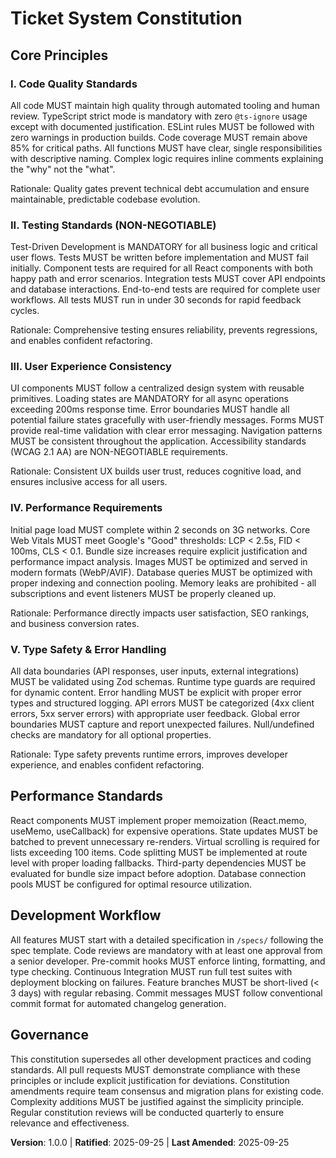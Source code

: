 <!--
Sync Impact Report:
Version: 1.0.0 (Initial constitution creation)
Added principles:
- I. Code Quality Standards (NEW)
- II. Testing Standards (NEW)
- III. User Experience Consistency (NEW)
- IV. Performance Requirements (NEW)
- V. Type Safety & Error Handling (NEW)
Added sections:
- Performance Standards (NEW)
- Development Workflow (NEW)
Templates status:
✅ plan-template.md - Constitution Check section will be populated with these principles
⚠ spec-template.md - Requires validation for alignment with quality standards
⚠ tasks-template.md - Should reflect principle-driven task categorization
⚠ agent-file-template.md - Should reference these standards for development guidance
-->

# Ticket System Constitution

## Core Principles

### I. Code Quality Standards
All code MUST maintain high quality through automated tooling and human review. TypeScript strict mode is mandatory with zero `@ts-ignore` usage except with documented justification. ESLint rules MUST be followed with zero warnings in production builds. Code coverage MUST remain above 85% for critical paths. All functions MUST have clear, single responsibilities with descriptive naming. Complex logic requires inline comments explaining the "why" not the "what".

Rationale: Quality gates prevent technical debt accumulation and ensure maintainable, predictable codebase evolution.

### II. Testing Standards (NON-NEGOTIABLE)
Test-Driven Development is MANDATORY for all business logic and critical user flows. Tests MUST be written before implementation and MUST fail initially. Component tests are required for all React components with both happy path and error scenarios. Integration tests MUST cover API endpoints and database interactions. End-to-end tests are required for complete user workflows. All tests MUST run in under 30 seconds for rapid feedback cycles.

Rationale: Comprehensive testing ensures reliability, prevents regressions, and enables confident refactoring.

### III. User Experience Consistency
UI components MUST follow a centralized design system with reusable primitives. Loading states are MANDATORY for all async operations exceeding 200ms response time. Error boundaries MUST handle all potential failure states gracefully with user-friendly messages. Forms MUST provide real-time validation with clear error messaging. Navigation patterns MUST be consistent throughout the application. Accessibility standards (WCAG 2.1 AA) are NON-NEGOTIABLE requirements.

Rationale: Consistent UX builds user trust, reduces cognitive load, and ensures inclusive access for all users.

### IV. Performance Requirements
Initial page load MUST complete within 2 seconds on 3G networks. Core Web Vitals MUST meet Google's "Good" thresholds: LCP < 2.5s, FID < 100ms, CLS < 0.1. Bundle size increases require explicit justification and performance impact analysis. Images MUST be optimized and served in modern formats (WebP/AVIF). Database queries MUST be optimized with proper indexing and connection pooling. Memory leaks are prohibited - all subscriptions and event listeners MUST be properly cleaned up.

Rationale: Performance directly impacts user satisfaction, SEO rankings, and business conversion rates.

### V. Type Safety & Error Handling
All data boundaries (API responses, user inputs, external integrations) MUST be validated using Zod schemas. Runtime type guards are required for dynamic content. Error handling MUST be explicit with proper error types and structured logging. API errors MUST be categorized (4xx client errors, 5xx server errors) with appropriate user feedback. Global error boundaries MUST capture and report unexpected failures. Null/undefined checks are mandatory for all optional properties.

Rationale: Type safety prevents runtime errors, improves developer experience, and enables confident refactoring.

## Performance Standards

React components MUST implement proper memoization (React.memo, useMemo, useCallback) for expensive operations. State updates MUST be batched to prevent unnecessary re-renders. Virtual scrolling is required for lists exceeding 100 items. Code splitting MUST be implemented at route level with proper loading fallbacks. Third-party dependencies MUST be evaluated for bundle size impact before adoption. Database connection pools MUST be configured for optimal resource utilization.

## Development Workflow

All features MUST start with a detailed specification in `/specs/` following the spec template. Code reviews are mandatory with at least one approval from a senior developer. Pre-commit hooks MUST enforce linting, formatting, and type checking. Continuous Integration MUST run full test suites with deployment blocking on failures. Feature branches MUST be short-lived (< 3 days) with regular rebasing. Commit messages MUST follow conventional commit format for automated changelog generation.

## Governance

This constitution supersedes all other development practices and coding standards. All pull requests MUST demonstrate compliance with these principles or include explicit justification for deviations. Constitution amendments require team consensus and migration plans for existing code. Complexity additions MUST be justified against the simplicity principle. Regular constitution reviews will be conducted quarterly to ensure relevance and effectiveness.

**Version**: 1.0.0 | **Ratified**: 2025-09-25 | **Last Amended**: 2025-09-25